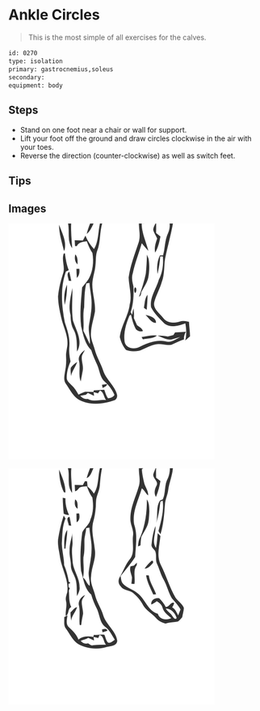 # Ankle Circles
> This is the most simple of all exercises for the calves.

``` 
id: 0270 
type: isolation 
primary: gastrocnemius,soleus 
secondary:  
equipment: body 
``` 

## Steps

 - Stand on one foot near a chair or wall for support.
 - Lift your foot off the ground and draw circles clockwise in the air with your toes.
 - Reverse the direction (counter-clockwise) as well as switch feet.

## Tips


## Images

![](./../svg/0270-relaxation.svg)

![](./../svg/0270-tension.svg)
